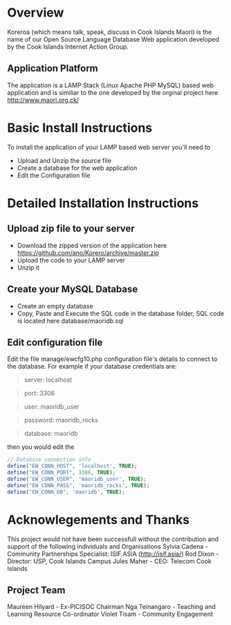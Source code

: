 # Overview
Koreroa (which means talk, speak, discuss in Cook Islands Maori) is the name of our Open Source Language Database Web application  developed by the Cook Islands Internet Action Group.

## Application Platform
The application is a LAMP Stack (Linux Apache PHP MySQL) based web application and is similiar to the one developed by the orginal project here http://www.maori.org.ck/

# Basic Install Instructions
To install the application of your LAMP based web server you'll need to
* Upload and Unzip the source file
* Create a database for the web application 
* Edit the Configuration file

# Detailed Installation Instructions
## Upload zip file to your server
* Download the zipped version of the application here https://github.com/ano/Korero/archive/master.zip
* Upload the code to your LAMP server
* Unzip it

## Create your MySQL Database
* Create an empty database 
* Copy, Paste and Execute the SQL code in the database folder, SQL code is located here database/maoridb.sql 

## Edit configuration file
Edit the file manage/ewcfg10.php configuration file's details to connect to the database. For example if your database credentials are:

> server: localhost

> port: 3306

> user: maoridb_user

> password: maoridb_rocks

> database: maoridb

then you would edit the 
```php
// Database connection info
define("EW_CONN_HOST", 'localhost', TRUE);
define("EW_CONN_PORT", 3306, TRUE);
define("EW_CONN_USER", 'maoridb_user', TRUE);
define("EW_CONN_PASS", 'maoridb_rocks', TRUE);
define("EW_CONN_DB", 'maoridb', TRUE);
```


# Acknowlegements and Thanks
This project would not have been successfull without the contribution and support of the following individuals and Organisations
Sylvia Cadena - Community Partnerships Specialist: ISIF.ASIA (http://isif.asia/)
Rod Dixon - Director: USP, Cook Islands Campus
Jules Maher - CEO: Telecom Cook Islands

## Project Team
Maureen Hilyard - Ex-PICISOC Chairman
Nga Teinangaro - Teaching and Learning Resource Co-ordinator
Violet Tisam - Community Engagement
